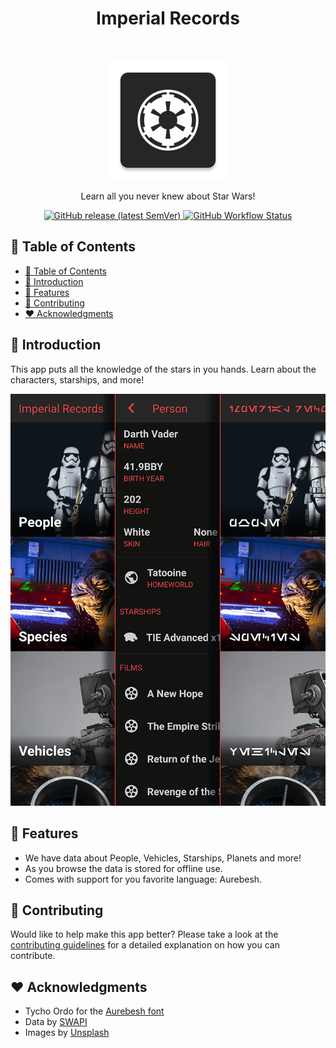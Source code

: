 <h1 align="center">Imperial Records</h1><br>
<p align="center">
  <img alt="Imperial Records" title="Imperial Records" src="android/app/src/main/res/mipmap-xxxhdpi/ic_launcher.png" width="192">
</p>

<p align="center">
  Learn all you never knew about Star Wars!
</p>

<p align="center">
  <a href="https://github.com/DiogoAbu/imperial-records/releases/latest">
    <img alt="GitHub release (latest SemVer)" src="https://img.shields.io/github/v/release/DiogoAbu/imperial-records?sort=semver&style=flat-square">
  </a>
  <a href="https://github.com/DiogoAbu/imperial-records/actions/workflows/android.yml">
    <img alt="GitHub Workflow Status" src="https://img.shields.io/github/workflow/status/DiogoAbu/imperial-records/Build%20Android?label=Build%20Android&style=flat-square">
  </a>
</p>

<p align="center">
  <!-- <a href="https://play.google.com/store/apps/details?id=com.imperialrecords">
    <img alt="Get it on Google Play" title="Google Play" src=".github/assets/get-on-google-play.png" width="140">
  </a> -->

  <!-- <a href="#CHANGE_ITUNES_APP_STORE_LINK">
    <img alt="Download on the App Store" title="App Store" src=".github/assets/get-on-app-store.png" width="140">
  </a> -->
</p>

<!-- [BEGIN] Don't edit this section, instead run Markdown AIO: Update Table of Contents -->
## 🚩 Table of Contents

- [🚩 Table of Contents](#-table-of-contents)
- [🚀 Introduction](#-introduction)
- [🎨 Features](#-features)
- [💬 Contributing](#-contributing)
- [❤️ Acknowledgments](#️-acknowledgments)
<!-- [END] Don't edit this section, instead run Markdown AIO: Update Table of Contents -->

## 🚀 Introduction

This app puts all the knowledge of the stars in you hands. Learn about the characters, starships, and more!

<p align="center">
  <img src=".github/assets/screenshot_01.png" width="700">
</p>

## 🎨 Features

* We have data about People, Vehicles, Starships, Planets and more!
* As you browse the data is stored for offline use.
* Comes with support for you favorite language: Aurebesh.

## 💬 Contributing

Would like to help make this app better? Please take a look at the [contributing guidelines](./CONTRIBUTING.md) for a detailed explanation on how you can contribute.

## ❤️ Acknowledgments

* Tycho Ordo for the [Aurebesh font](https://boards.theforce.net/threads/updated-new-aurebesh-font.50009464/)
* Data by [SWAPI](https://swapi.dev)
* Images by [Unsplash](https://unsplash.com)
